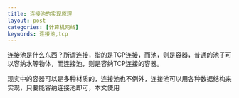 ```yaml
---
title: 连接池的实现原理
layout: post
categories: [计算机网络]
keywords: 连接池,tcp
---
```


连接池是什么东西？所谓连接，指的是TCP连接，而池，则是容器，普通的池子可以容纳水等物体，而连接池，则是容纳TCP连接的容器。

现实中的容器可以是多种材质的，连接池也不例外，连接池可以用各种数据结构来实现，只要能容纳连接池即可，本文使用